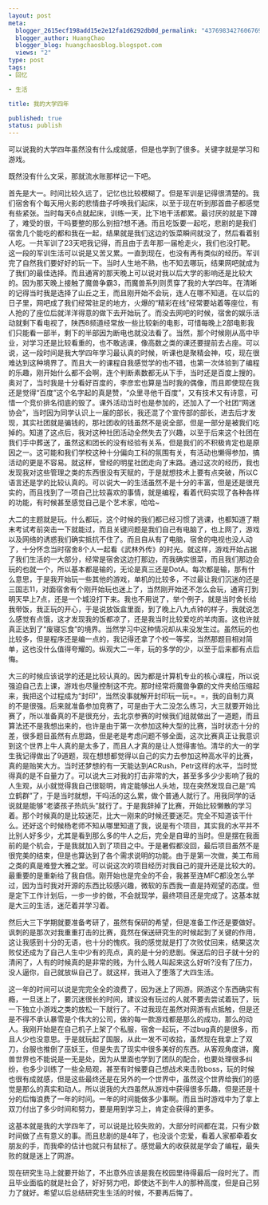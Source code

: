 ```yaml
--- 
layout: post
meta: 
  blogger_2615ecf198add15e2e12fa1d6292db0d_permalink: "4376983427606769932"
  blogger_author: HuangChao
  blogger_blog: huangchaosblog.blogspot.com
  views: "2"
type: post
tags: 
- 回忆

- 生活

title: 我的大学四年

published: true
status: publish
---
```

可以说我的大学四年虽然没有什么成就感，但是也学到了很多。关键字就是学习和游戏。

既然没有什么文采，那就流水账那样记一下吧。

首先是大一。时间比较久远了，记忆也比较模糊了。但是军训是记得很清楚的。我们宿舍有个每天用火影的悲情曲子呼唤我们起床，以至于现在听到那首曲子都感觉有些紧张。当时每天6点就起床，训练一天，比下地干活都累。最讨厌的就是下蹲了，难受的很，干吗要整的那么别扭?想不通。而且吃饭要一起吃，悲剧的是我们宿舍几个能吃的都和我在一起，结果就是我们这边的饭菜瞬间就没了，然后看着别人吃。一共军训了23天吧我记得，而且由于去年那一届枪走火，我们也没打靶。这一段的军训生活可以说是又苦又累。一直到现在，也没有再有类似的经历。军训完了自然我们要好好的玩一下。当时人生地不熟，也不知去哪玩，结果网吧就成为了我们的最佳选择。而且通宵的那天晚上可以说对我以后大学的影响还是比较大的。因为那天晚上接触了魔兽争霸3，而魔兽系列则贯穿了我的大学四年。在清晰的记得当时我是选择了山丘之王，而且刚开始不会玩，连人在哪不知道。在以后的日子里，网吧成了我们经常驻足的地方，火爆的“精彩在线”经常要站着等座位，有人抢的了座位后就洋洋得意的做下去开始玩了。而没去网吧的时候，宿舍的娱乐活动就剩下看电视了，陕西8频道经常放一些比较新的电影，可惜每晚上2部电影我们只能看一部半，剩下的半部因为断电也就没法看了。当然，那个时候刚从高中毕业，对学习还是比较看重的，也不敢逃课，像高数之类的课还要提前去占座。可以说，这一段时间是我大学四年学习最认真的时候，听课也是聚精会神，哎，现在很难达到这种境界了。而且大一的课程自我感觉学的也不错，也第一次体验到了编程的乐趣，刚开始什么都不会啊，连个判断素数都无从下手，当时还是百度上搜的。奥对了，当时我是十分看好百度的，李彦宏也算是当时我的偶像，而且即使现在我还是觉得“百度”这个名字起的真是赞，“众里寻他千百度”，又有技术又有诗意，可惜一个竞价排名彻底的毁了。课外活动当时也是参加的，还加入了一个社团“网迷协会”，当时因为同学认识上一届的部长，我还混了个宣传部的部长，进去后才发现，其实社团就是骗钱的，那社团收的钱虽然不是说全部，但是一部分是被我们吃掉的。知道了这点后，我对这种社团活动全然失去了兴趣，以至于后来这个社团在我们手中葬送了，虽然这和团长的没有经验有关系，但是我们的不积极肯定也是原因之一。这可能和我们学校这种十分偏向工科的氛围有关，有活动也懒得参加，搞活动的更是不容易。就这样，曾经的明星社团走向了末路。通过这次的经历，我也发现我对这些管理之类的东西很没有天赋的，于是就想技术上要有点突破，所以C语言还是学的比较认真的。可以说大一的生活虽然不是十分的丰富，但是还是很充实的，而且找到了一项自己比较喜欢的事情，就是编程，看着代码实现了各种各样的功能，有时候甚至感觉自己是个艺术家，哈哈~

大二的主题就是玩。什么都玩，这个时候的我们都已经习惯了逃课，也都知道了期末考试考前突击一下就能过，而且关键问题是我们自己有电脑了，也上网了，游戏以及网络的诱惑我们确实抵抗不住了。而且自从有了电脑，宿舍的电视也没人动了，十分怀念当时宿舍8个人一起看《武林外传》的时光。就这样，游戏开始占据了我们生活的一大部分，经常是宿舍这边打那边，而我确实很菜，而且我们那边会玩的也就一个，所以基本都是输的，无论是真三还是DotA。每次都是输，那有什么意思，于是我开始玩一些其他的游戏，单机的比较多，不过最让我们沉迷的还是三国志11，对面宿舍有个刚开始玩也迷上了，当然刚开始还不怎么会玩，通宵打到明天早上7点，还是一个城没打下来。我也不用说了，举个例子，就是当时舍长给我带饭，我正玩的开心，于是说放饭盒里面，到了晚上八九点钟的样子，我就说怎么感觉有点饿，这才发现我的饭都凉了，还是我当时比较爱吃的羊肉面。这也许就真正达到了“废寝忘食”的境界。当然学习中这种情况却从来没发生过。虽然玩的也比较多，但是程序还是编一点的，我记得还拿了个校一等奖，当然那题目相对简单，这也没什么值得夸耀的。纵观大二一年，玩的多学的少，以至于后来都有点后悔。

大三的时候应该说学的还是比较认真的。因为都是计算机专业的核心课程，所以说强迫自己去上课，游戏也尽量控制这不完。那时经常将魔兽争霸的文件夹给压缩起来，我把这个过程成为“封印”，当然没事就解开封印玩一玩=。=，我的自制力真的不是很强。后来就准备参加竞赛了，可是由于大二没怎么练习，大三就要开始比赛了，所以准备真的不是很充分，去北京参赛的时候我们组就做出了一道题，而且算法还不是我想出来的，也许是由于第一次参加这种大型的比赛，当时状态十分的差，很多题目虽然有点思路，但是老是考虑问题不够全面，这次比赛真正让我意识到这个世界上牛人真的是太多了，而且人才真的是让人觉得害怕。清华的大一的学生我记得做出了9道题，现在想想都觉得以自己的实力去参加这种高水平的比赛，真的是贻笑大方。当时还梦想的有一天能达到ACRush，Petr这样的水平，当时觉得真的是不自量力了。可以说大三对我的打击非常的大，甚至多多少少影响了我的人生观，从小就觉得我自己很聪明，肯定能够出人头地，现在突然发现自己是“鸡立鹤群”了，于是当时就想，干吗活的这么累，做个普通人就行了。用我同学的话说就是能够“老婆孩子热炕头”就行了。于是我辞掉了比赛，开始比较懒散的学习着。那个时候真的是比较迷茫，比大一刚来的时候还要迷茫。完全不知道该干什么。还好这个时候杨老师不知从哪里知道了我，说是有个项目，其实我的水平并不比别人好多少，尤其是看到那么多的牛人之后，完全是自卑的当时。但是摆在我面前的是个机会，于是我就加入到了项目之中。于是暑假都没回，最后项目虽然不是很完美的结束，但是也算达到了各个需求说明的功能。由于是第一次做，美工布局之类的真是难登大雅之堂。可以说这次的项目经历对我自己的提升还是比较大的。最重要的是重新给了我自信。刚开始也是完全的不会，我甚至连MFC都没怎么学过，因为当时我对开源的东西比较感兴趣，微软的东西我一直是持观望的态度。但是定下工作计划后，一步一步的做，不会就现学，最终项目还是完成了。这基本就是大三的生活，迷茫着并学习着。

然后大三下学期就要准备考研了，虽然有保研的希望，但是准备工作还是要做好。讽刺的是那次对我重重打击的比赛，竟然在保送研究生的时候起到了关键的作用，这让我感到十分的无语，也十分的愧疚。我的感觉就是打了次败仗回来，结果这次败仗还成为了自己人生中少有的亮点，真的是十分的悲剧。保送后的日子就十分的清闲了，人有的时候真的是非常的贱，为什么贱人叫起来这么好听?没有了压力，没人逼你，自己就放纵自己了。就这样，我进入了堕落了大四生活。

这一年的时间可以说是完完全全的浪费了，因为迷上了网游。网游这个东西确实有瘾，一旦迷上了，要沉迷很长的时间，建议没有玩过的人就不要去尝试着玩了，玩一下独立小游戏之类的放松一下就行了。不过我现在虽然对网游有点抵触，但是还是不得不承认暴雪是个伟大的公司，做的每一款游戏都是那么的成功，那么的动人。我刚开始是在自己机子上架了个私服，宿舍一起玩，不过bug真的是很多，而且人少也没意思。于是就玩起了国服，从此一发不可收拾，虽然现在我拿上了双刀，台服也推倒了巫妖王，但是失去了现实中很多美好的东西。从客观角度讲，魔兽世界也不能说是一无是处，因为从里面也学到了团队的配合，也要处理很多纠纷，也多少训练了一些全局观，甚至有时候要自己想战术来击败boss，玩的时候也很有成就感，但是这些最终还是在另外的一个世界中，虽然这个世界给我们的感觉是那么的真实和动人。所以说我的大四虽然从游戏中获得很多乐趣，但是还是十分的后悔浪费了一年的时间。一年的时间能做多少事啊。而且当时游戏中为了拿上双刀付出了多少时间和努力，要是用到学习上，肯定会获得的更多。

这基本就是我的大学四年了，可以说是比较失败的，大部分时间都在混，只有少数时间做了点有意义的事。而且悲剧的是4年了，也没谈个恋爱，看着人家都牵着女朋友的手，而我牵的估计也就只有鼠标了。感觉最大的收获就是学会了编程，最失败的就是迷上了网游。

现在研究生马上就要开始了，不出意外应该是我在校园里待得最后一段时光了。而且毕业面临的就是社会了，好好努力吧，即使达不到牛人的那种高度，但是自己努力了就好。希望以后总结研究生生活的时候，不要再后悔了。
